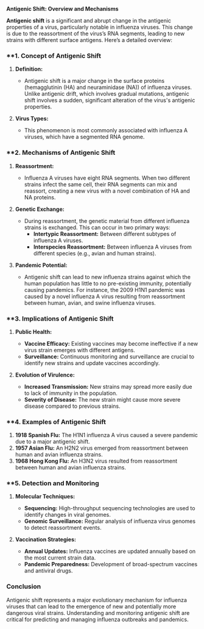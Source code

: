 **Antigenic Shift: Overview and Mechanisms**

**Antigenic shift** is a significant and abrupt change in the antigenic properties of a virus, particularly notable in influenza viruses. This change is due to the reassortment of the virus’s RNA segments, leading to new strains with different surface antigens. Here’s a detailed overview:

### **1. **Concept of Antigenic Shift**

1. **Definition:**
   - Antigenic shift is a major change in the surface proteins (hemagglutinin (HA) and neuraminidase (NA)) of influenza viruses. Unlike antigenic drift, which involves gradual mutations, antigenic shift involves a sudden, significant alteration of the virus's antigenic properties.

2. **Virus Types:**
   - This phenomenon is most commonly associated with influenza A viruses, which have a segmented RNA genome.

### **2. **Mechanisms of Antigenic Shift**

1. **Reassortment:**
   - Influenza A viruses have eight RNA segments. When two different strains infect the same cell, their RNA segments can mix and reassort, creating a new virus with a novel combination of HA and NA proteins.

2. **Genetic Exchange:**
   - During reassortment, the genetic material from different influenza strains is exchanged. This can occur in two primary ways:
     - **Intertypic Reassortment:** Between different subtypes of influenza A viruses.
     - **Interspecies Reassortment:** Between influenza A viruses from different species (e.g., avian and human strains).

3. **Pandemic Potential:**
   - Antigenic shift can lead to new influenza strains against which the human population has little to no pre-existing immunity, potentially causing pandemics. For instance, the 2009 H1N1 pandemic was caused by a novel influenza A virus resulting from reassortment between human, avian, and swine influenza viruses.

### **3. **Implications of Antigenic Shift**

1. **Public Health:**
   - **Vaccine Efficacy:** Existing vaccines may become ineffective if a new virus strain emerges with different antigens.
   - **Surveillance:** Continuous monitoring and surveillance are crucial to identify new strains and update vaccines accordingly.

2. **Evolution of Virulence:**
   - **Increased Transmission:** New strains may spread more easily due to lack of immunity in the population.
   - **Severity of Disease:** The new strain might cause more severe disease compared to previous strains.

### **4. **Examples of Antigenic Shift**

1. **1918 Spanish Flu:** The H1N1 influenza A virus caused a severe pandemic due to a major antigenic shift.
2. **1957 Asian Flu:** An H2N2 virus emerged from reassortment between human and avian influenza strains.
3. **1968 Hong Kong Flu:** An H3N2 virus resulted from reassortment between human and avian influenza strains.

### **5. **Detection and Monitoring**

1. **Molecular Techniques:**
   - **Sequencing:** High-throughput sequencing technologies are used to identify changes in viral genomes.
   - **Genomic Surveillance:** Regular analysis of influenza virus genomes to detect reassortment events.

2. **Vaccination Strategies:**
   - **Annual Updates:** Influenza vaccines are updated annually based on the most current strain data.
   - **Pandemic Preparedness:** Development of broad-spectrum vaccines and antiviral drugs.

### **Conclusion**

Antigenic shift represents a major evolutionary mechanism for influenza viruses that can lead to the emergence of new and potentially more dangerous viral strains. Understanding and monitoring antigenic shift are critical for predicting and managing influenza outbreaks and pandemics.
